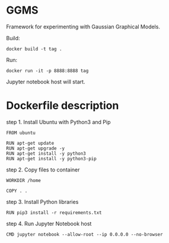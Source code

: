 # GGMS
Framework for experimenting with Gaussian Graphical Models.

Build:
```
docker build -t tag .
```

Run:
```
docker run -it -p 8888:8888 tag
```

Jupyter notebook host will start.

# Dockerfile description

step 1. Install Ubuntu with Python3 and Pip
```
FROM ubuntu

RUN apt-get update
RUN apt-get upgrade -y
RUN apt-get install -y python3
RUN apt-get install -y python3-pip
```

step 2. Copy files to container
```
WORKDIR /home

COPY . .
```

step 3. Install Python libraries
```
RUN pip3 install -r requirements.txt
```

step 4. Run Jupyter Notebook host
```
CMD jupyter notebook --allow-root --ip 0.0.0.0 --no-browser
```
